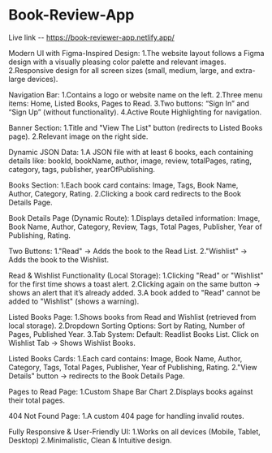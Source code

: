 # Book-Review-App

Live link -- https://book-reviewer-app.netlify.app/

Modern UI with Figma-Inspired Design:
1.The website layout follows a Figma design with a visually pleasing color palette and relevant images.
2.Responsive design for all screen sizes (small, medium, large, and extra-large devices).

Navigation Bar:
1.Contains a logo or website name on the left.
2.Three menu items: Home, Listed Books, Pages to Read.
3.Two buttons: “Sign In” and “Sign Up” (without functionality).
4.Active Route Highlighting for navigation.

 Banner Section:
 1.Title and "View The List" button (redirects to Listed Books page).
 2.Relevant image on the right side.

 Dynamic JSON Data:
 1.A JSON file with at least 6 books, each containing details like:
     bookId, bookName, author, image, review, totalPages, rating, category, tags, publisher, yearOfPublishing.

Books Section:
1.Each book card contains:
     Image, Tags, Book Name, Author, Category, Rating.
2.Clicking a book card redirects to the Book Details Page.

Book Details Page (Dynamic Route):
1.Displays detailed information:
    Image, Book Name, Author, Category, Review, Tags, Total Pages, Publisher, Year of Publishing, Rating.

Two Buttons:
1."Read" → Adds the book to the Read List.
2."Wishlist" → Adds the book to the Wishlist.

Read & Wishlist Functionality (Local Storage):
1.Clicking "Read" or "Wishlist" for the first time shows a toast alert.
2.Clicking again on the same button → shows an alert that it’s already added.
3.A book added to "Read" cannot be added to "Wishlist" (shows a warning).

 Listed Books Page:
 1.Shows books from Read and Wishlist (retrieved from local storage).
 2.Dropdown Sorting Options: Sort by Rating, Number of Pages, Published Year.
 3.Tab System:
     Default: Readlist Books List.
     Click on Wishlist Tab → Shows Wishlist Books.

Listed Books Cards:
1.Each card contains:
   Image, Book Name, Author, Category, Tags, Total Pages, Publisher, Year of Publishing, Rating.
2."View Details" button → redirects to the Book Details Page.

Pages to Read Page:
 1.Custom Shape Bar Chart
 2.Displays books against their total pages.

404 Not Found Page:
1.A custom 404 page for handling invalid routes.

Fully Responsive & User-Friendly UI:
1.Works on all devices (Mobile, Tablet, Desktop)
2.Minimalistic, Clean & Intuitive design.




  






 
